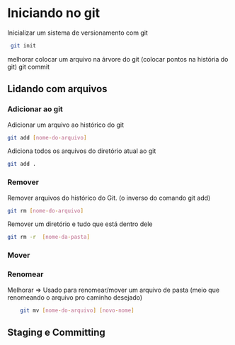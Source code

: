 # Iniciando no git

Inicializar um sistema de versionamento com git

```bash
 git init
```

melhorar
colocar um arquivo na árvore do git (colocar pontos na história do git)
git commit

## Lidando com arquivos

### Adicionar ao git

Adicionar um arquivo ao histórico do git

```bash
git add [nome-do-arquivo]
```

Adiciona todos os arquivos do diretório atual ao git

```bash
git add .
```

### Remover

Remover arquivos do histórico do Git. (o inverso do comando git add)

```bash
git rm [nome-do-arquivo]
```

Remover um diretório e tudo que está dentro dele

```bash
git rm -r  [nome-da-pasta]
```

### Mover

### Renomear

Melhorar => Usado para renomear/mover um arquivo de pasta (meio que renomeando o arquivo pro caminho desejado)

```bash
    git mv [nome-do-arquivo] [novo-nome]
```

## Staging e Committing
